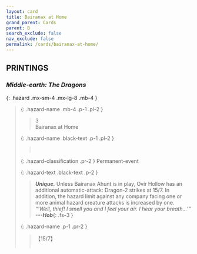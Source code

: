 ```yaml
---
layout: card
title: Bairanax at Home
grand_parent: Cards
parent: B
search_exclude: false
nav_exclude: false
permalink: /cards/bairanax-at-home/
---
```


## PRINTINGS


### _Middle-earth: The Dragons_

{: .hazard .mx-sm-4 .mx-lg-8 .mb-4 }
> {: .hazard-name .mb-4 .p-1 .pl-2 }
> > <div class="hazard-mp">3</div>
> > <div class="card-name">Bairanax at Home</div>
>
> {: .hazard-name .black-text .p-1 .pl-2 }
> > &nbsp;
>
> {: .hazard-classification .pr-2 }
> Permanent-event
>
> {: .hazard-text .black-text .p-2 }
> > _**Unique.**_ Unless Bairanax Ahunt is in play, Ovir Hollow has an additional automatic-attack: Dragon-2 strikes at 15/7. In addition, the hazard limit against any company facing one or more animal hazard creature attacks is increased by one. <br>_“‘Well, thief! I smell you and I feel your air. I hear your breath...’”_ ***---&#65279;Hob***{: .fs-3 } 
>
> {: .hazard-name .p-1 .pr-2 }
> > <div class="card-shield">【15/7】</div>
> > <div class="card-corruption">&nbsp;</div>
